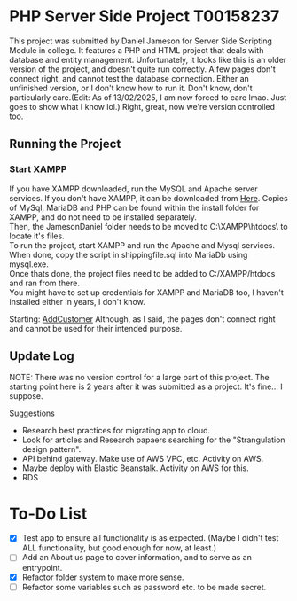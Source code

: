 # PHP Server Side Project T00158237
This project was submitted by Daniel Jameson for Server Side Scripting Module in college. It features a PHP and HTML project that deals with database and entity management.
Unfortunately, it looks like this is an older version of the project, and doesn't quite run correctly. A few pages don't connect right, and cannot test the database connection.
Either an unfinished version, or I don't know how to run it. Don't know, don't particularly care.(Edit: As of 13/02/2025, I am now forced to care lmao. Just goes to show what I know lol.)
Right, great, now we're version controlled too.

## Running the Project
### Start XAMPP
If you have XAMPP downloaded, run the MySQL and Apache server services. If you don't have XAMPP, it can be downloaded from [Here](https://www.apachefriends.org/download.html). Copies of MySql, MariaDB and PHP can be found within the install folder for XAMPP, and do not need to be installed separately.  
Then, the JamesonDaniel folder needs to be moved to C:\XAMPP\htdocs\ to locate it's files.  
To run the project, start XAMPP and run the Apache and Mysql services. When done, copy the script in shippingfile.sql into MariaDb using mysql.exe.  
Once thats done, the project files need to be added to C:/XAMPP/htdocs and ran from there.  
You might have to set up credentials for XAMPP and MariaDB too, I haven't installed either in years, I don't know.

Starting: [AddCustomer](http://localhost/JamesonDaniel/login/login.php)
Although, as I said, the pages don't connect right and cannot be used for their intended purpose.

## Update Log
NOTE: There was no version control for a large part of this project. The starting point here is 2 years after it was submitted as a project. It's fine... I suppose.

Suggestions
* Research best practices for migrating app to cloud.
* Look for articles and Research papaers searching for the "Strangulation design pattern".
* API behind gateway. Make use of AWS VPC, etc. Activity on AWS.
* Maybe deploy with Elastic Beanstalk. Activity on AWS for this.
* RDS

# To-Do List
- [x] Test app to ensure all functionality is as expected. (Maybe I didn't test ALL functionality, but good enough for now, at least.)
- [ ] Add an About us page to cover information, and to serve as an entrypoint.
- [x] Refactor folder system to make more sense.
- [ ] Refactor some variables such as password etc. to be made secret.